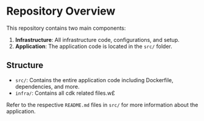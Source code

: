 # Repository Overview

This repository contains two main components:

1. **Infrastructure**: All infrastructure code, configurations, and setup.
2. **Application**: The application code is located in the `src/` folder.

## Structure

- `src/`: Contains the entire application code including Dockerfile, dependencies, and more.
- `infra/`: Contains all cdk related files.w£

Refer to the respective `README.md` files in `src/` for more information about the application.

